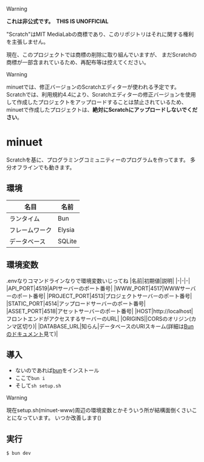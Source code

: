 > [!WARNING]
> **これは非公式です。**　**THIS IS UNOFFICIAL**
> 
> "Scratch"はMIT MediaLabの商標であり、このリポジトリはそれに関する権利を主張しません。
>
> 現在、このプロジェクトでは商標の削除に取り組んでいますが、 まだScratchの商標が一部含まれているため、再配布等は控えてください。

> [!WARNING]
> minuetでは、修正バージョンのScratchエディターが使われる予定です。
> Scratchでは、利用規約4.4により、Scratchエディターの修正バージョンを使用して作成したプロジェクトをアップロードすることは禁止されているため、
> minuetで作成したプロジェクトは、**絶対にScratchにアップロードしないでください**。

# minuet
Scratchを基に、プログラミングコミュニティーのプログラムを作ってます。
多分オフラインでも動きます。

## 環境
|名目|名前|
|-|-|
|ランタイム|Bun|
|フレームワーク|Elysia|
|データベース|SQLite|

## 環境変数
.envなりコマンドラインなりで環境変数いじってね
|名前|初期値|説明|
|-|-|-|
|API_PORT|4519|APIサーバーのポート番号|
|WWW_PORT|4517|WWWサーバーのポート番号|
|PROJECT_PORT|4513|プロジェクトサーバーのポート番号|
|STATIC_PORT|4514|アップロードサーバーのポート番号|
|ASSET_PORT|4518|アセットサーバーのポート番号|
|HOST|http://localhost|フロントエンドがアクセスするサーバーのURL|
|ORIGINS||CORSのオリジン(カンマ区切り)|
|DATABASE_URL|知らん|データベースのURIスキーム(詳細は[Bunのドキュメント](https://bun.com/docs/api/sql)見て)|

## 導入
- ないのであれば[bun](https://bun.sh/)をインストール
- ここで`bun i`
- そして`sh setup.sh`

> [!WARNING]
> 現在setup.sh(minuet-www)周辺の環境変数とかそういう所が結構面倒くさいことになっています。
> いつか改善します()

## 実行
```sh
$ bun dev
```
